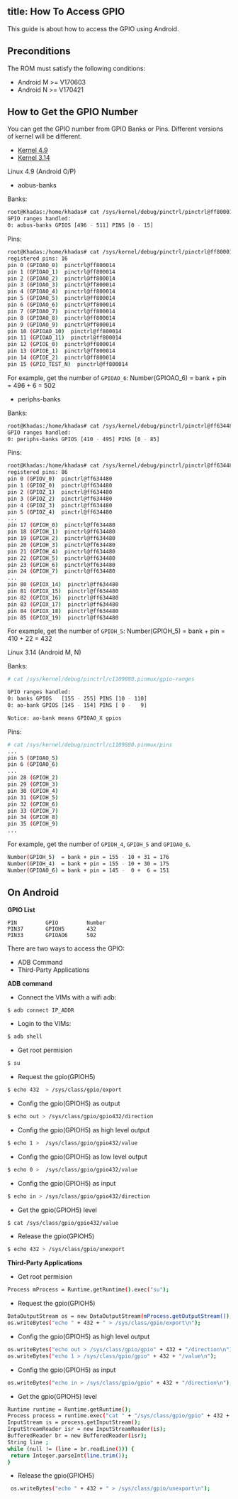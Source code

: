 title: How To Access GPIO
---

This guide is about how to access the GPIO using Android.

## Preconditions

The ROM must satisfy the following conditions:

* Android M     >= V170603
* Android N     >= V170421

## How to Get the GPIO Number
You can get the GPIO number from GPIO Banks or Pins. Different versions of kernel will be different.


<ul class="nav nav-tabs" id="myTab" role="tablist">
  <li class="nav-item" role="presentation">
    <a class="nav-link active" id="home-tab" data-toggle="tab" href="#4.9-pins" role="tab" aria-controls="4.9" aria-selected="true">Kernel 4.9</a>
  </li>
  <li class="nav-item" role="presentation">
    <a class="nav-link" id="profile-tab" data-toggle="tab" href="#3.14-pins" role="tab" aria-controls="3.14" aria-selected="false">Kernel 3.14</a>
  </li>
</ul>
<div class="tab-content" id="myTabContent">
<div class="tab-pane fade show active" id="4.9-pins" role="tabpanel" aria-labelledby="4.9-tab">

Linux 4.9 (Android O/P)

* aobus-banks

Banks:

```bash
root@Khadas:/home/khadas# cat /sys/kernel/debug/pinctrl/pinctrl@ff800014/gpio-ranges
GPIO ranges handled:
0: aobus-banks GPIOS [496 - 511] PINS [0 - 15]
```

Pins:
```bash
root@Khadas:/home/khadas# cat /sys/kernel/debug/pinctrl/pinctrl@ff800014/pins
registered pins: 16
pin 0 (GPIOAO_0)  pinctrl@ff800014
pin 1 (GPIOAO_1)  pinctrl@ff800014
pin 2 (GPIOAO_2)  pinctrl@ff800014
pin 3 (GPIOAO_3)  pinctrl@ff800014
pin 4 (GPIOAO_4)  pinctrl@ff800014
pin 5 (GPIOAO_5)  pinctrl@ff800014
pin 6 (GPIOAO_6)  pinctrl@ff800014
pin 7 (GPIOAO_7)  pinctrl@ff800014
pin 8 (GPIOAO_8)  pinctrl@ff800014
pin 9 (GPIOAO_9)  pinctrl@ff800014
pin 10 (GPIOAO_10)  pinctrl@ff800014
pin 11 (GPIOAO_11)  pinctrl@ff800014
pin 12 (GPIOE_0)  pinctrl@ff800014
pin 13 (GPIOE_1)  pinctrl@ff800014
pin 14 (GPIOE_2)  pinctrl@ff800014
pin 15 (GPIO_TEST_N)  pinctrl@ff800014
```

For example, get the number of `GPIOAO_6`:
Number(GPIOAO_6) = bank + pin = 496 + 6 = 502

* periphs-banks

Banks:

```bash
root@Khadas:/home/khadas# cat /sys/kernel/debug/pinctrl/pinctrl@ff634480/gpio-ranges
GPIO ranges handled:
0: periphs-banks GPIOS [410 - 495] PINS [0 - 85]
```

Pins:
```bash
root@Khadas:/home/khadas# cat /sys/kernel/debug/pinctrl/pinctrl@ff634480/pins
registered pins: 86
pin 0 (GPIOV_0)  pinctrl@ff634480
pin 1 (GPIOZ_0)  pinctrl@ff634480
pin 2 (GPIOZ_1)  pinctrl@ff634480
pin 3 (GPIOZ_2)  pinctrl@ff634480
pin 4 (GPIOZ_3)  pinctrl@ff634480
pin 5 (GPIOZ_4)  pinctrl@ff634480
...
pin 17 (GPIOH_0)  pinctrl@ff634480
pin 18 (GPIOH_1)  pinctrl@ff634480
pin 19 (GPIOH_2)  pinctrl@ff634480
pin 20 (GPIOH_3)  pinctrl@ff634480
pin 21 (GPIOH_4)  pinctrl@ff634480
pin 22 (GPIOH_5)  pinctrl@ff634480
pin 23 (GPIOH_6)  pinctrl@ff634480
pin 24 (GPIOH_7)  pinctrl@ff634480
...
pin 80 (GPIOX_14)  pinctrl@ff634480
pin 81 (GPIOX_15)  pinctrl@ff634480
pin 82 (GPIOX_16)  pinctrl@ff634480
pin 83 (GPIOX_17)  pinctrl@ff634480
pin 84 (GPIOX_18)  pinctrl@ff634480
pin 85 (GPIOX_19)  pinctrl@ff634480
```

For example, get the number of `GPIOH_5`:
Number(GPIOH_5) = bank + pin = 410 + 22 = 432

</div>
<div class="tab-pane fade" id="3.14-pins" role="tabpanel" aria-labelledby="3.14-tab">

Linux 3.14 (Android M, N)

Banks:

```bash
# cat /sys/kernel/debug/pinctrl/c1109880.pinmux/gpio-ranges

GPIO ranges handled:
0: banks GPIOS   [155 - 255] PINS [10 - 110]
0: ao-bank GPIOS [145 - 154] PINS [ 0 -   9]

Notice: ao-bank means GPIOAO_X gpios
```

Pins:
```bash
# cat /sys/kernel/debug/pinctrl/c1109880.pinmux/pins
...
pin 5 (GPIOAO_5)
pin 6 (GPIOAO_6)
...
pin 28 (GPIOH_2)
pin 29 (GPIOH_3)
pin 30 (GPIOH_4)
pin 31 (GPIOH_5)
pin 32 (GPIOH_6)
pin 33 (GPIOH_7)
pin 34 (GPIOH_8)
pin 35 (GPIOH_9)
...
```

For example, get the number of `GPIOH_4`, `GPIOH_5` and `GPIOAO_6`.

```bash
Number(GPIOH_5)  = bank + pin = 155 - 10 + 31 = 176
Number(GPIOH_4)  = bank + pin = 155 - 10 + 30 = 175
Number(GPIOAO_6) = bank + pin = 145 -  0 +  6 = 151
```
</div>
</div>

## On Android

**GPIO List**

```
PIN         GPIO         Number
PIN37       GPIOH5       432
PIN33       GPIOAO6      502
```

There are two ways to access the GPIO:

* ADB Command
* Third-Party Applications 

**ADB command**

* Connect the VIMs with a wifi adb:

```bash
$ adb connect IP_ADDR 
```

* Login to the VIMs:

```bash
$ adb shell
```

* Get root permision

```bash
$ su
```

* Request the gpio(GPIOH5)

```bash
$ echo 432  > /sys/class/gpio/export
```

* Config the gpio(GPIOH5) as  output

```bash
$ echo out > /sys/class/gpio/gpio432/direction
```

* Config the gpio(GPIOH5) as high level output

```bash
$ echo 1 >  /sys/class/gpio/gpio432/value
```

* Config  the gpio(GPIOH5) as low level output

```bash
$ echo 0 >  /sys/class/gpio/gpio432/value
```

* Config the gpio(GPIOH5) as input

```bash
$ echo in > /sys/class/gpio/gpio432/direction
```

* Get the gpio(GPIOH5) level

```bash
$ cat /sys/class/gpio/gpio432/value
```

* Release the gpio(GPIOH5)

```bash
$ echo 432 > /sys/class/gpio/unexport
```

**Third-Party Applications**

* Get root permision

```bash
Process mProcess = Runtime.getRuntime().exec("su");
```

* Request the gpio(GPIOH5)

```bash
DataOutputStream os = new DataOutputStream(mProcess.getOutputStream());
os.writeBytes("echo " + 432 + " > /sys/class/gpio/export\n");
```

* Config the gpio(GPIOH5) as high level output

```bash
os.writeBytes("echo out > /sys/class/gpio/gpio" + 432 + "/direction\n");
os.writeBytes("echo 1 > /sys/class/gpio/gpio" + 432 + "/value\n");
```

* Config the gpio(GPIOH5) as input

```bash
os.writeBytes("echo in > /sys/class/gpio/gpio" + 432 + "/direction\n");
```

* Get the gpio(GPIOH5) level

```bash
Runtime runtime = Runtime.getRuntime(); 
Process process = runtime.exec("cat " + "/sys/class/gpio/gpio" + 432 + "/value");  
InputStream is = process.getInputStream(); 
InputStreamReader isr = new InputStreamReader(is); 
BufferedReader br = new BufferedReader(isr); 
String line ; 
while (null != (line = br.readLine())) { 
 return Integer.parseInt(line.trim()); 
} 
```

* Release the gpio(GPIOH5)

```bash
 os.writeBytes("echo " + 432 + " > /sys/class/gpio/unexport\n");
```


